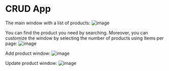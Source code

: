 # CRUD App

The main window with a list of products:
![image](https://github.com/Maxsetovich/crud-app/assets/107585969/9ae12bbb-fa55-4c11-a714-a024afb22301)

You can find the product you need by searching. Moreover, you can customize the window by selecting the number of products using Items per page:
![image](https://github.com/Maxsetovich/crud-app/assets/107585969/6bc1958f-d0c5-44b6-ac16-9c5313fdf652)

Add product window:
![image](https://github.com/Maxsetovich/crud-app/assets/107585969/988ca669-7773-436d-8b23-bf4d3778a57a)

Update product window:
![image](https://github.com/Maxsetovich/crud-app/assets/107585969/af084830-fe50-4b4b-b683-794e73629ca3)

